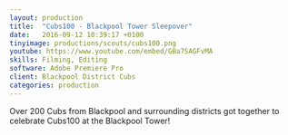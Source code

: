 ```yaml
---
layout: production
title:  "Cubs100 - Blackpool Tower Sleepover"
date:   2016-09-12 10:39:17 +0100
tinyimage: productions/scouts/cubs100.png
youtube: https://www.youtube.com/embed/GBa7SAGFvMA
skills: Filming, Editing
software: Adobe Premiere Pro
client: Blackpool District Cubs
categories: production
---
```

<!--The date is in american format, sorry!-->
<!--For the youtube link, copy from the videos page, an example would be 'https://www.youtube.com/embed/rT26VIe_VBQ'-->
<!-- Tinyimage must be 500 x 500 pixels, make background transparent (looks better but optional), url is from the /images directory -->
<!-- Write the description below, no character limit -->

Over 200 Cubs from Blackpool and surrounding districts got together to celebrate Cubs100 at the Blackpool Tower!